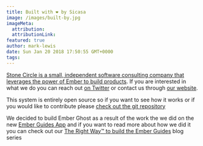 ```yaml
---
title: Built with ❤️ by Sicasa
image: /images/built-by.jpg
imageMeta:
  attribution:
  attributionLink:
featured: true
author: mark-lewis
date: Sun Jan 20 2018 17:50:55 GMT+0000
tags:
---
```


[Stone Circle is a small, independent software consulting company that leverages the power of Ember to build products](https://stonecircle.io). If you are interested in what we do you can reach out [on Twitter](https://twitter.com/stonecircle_co) or contact us through [our website](https://stonecircle.io).

This system is entirely open source so if you want to see how it works or if you would like to contribute please [check out the git repository](https://github.com/stonecircle/ember-ghost)

We decided to build Ember Ghost as a result of the work the we did on the new [Ember Guides App](https://github.com/ember-learn/guides-app) and if you want to read more about how we did it you can check out our [The Right Way™️ to build the Ember Guides](https://blog.stonecircle.io/tag/guides-app) blog series
